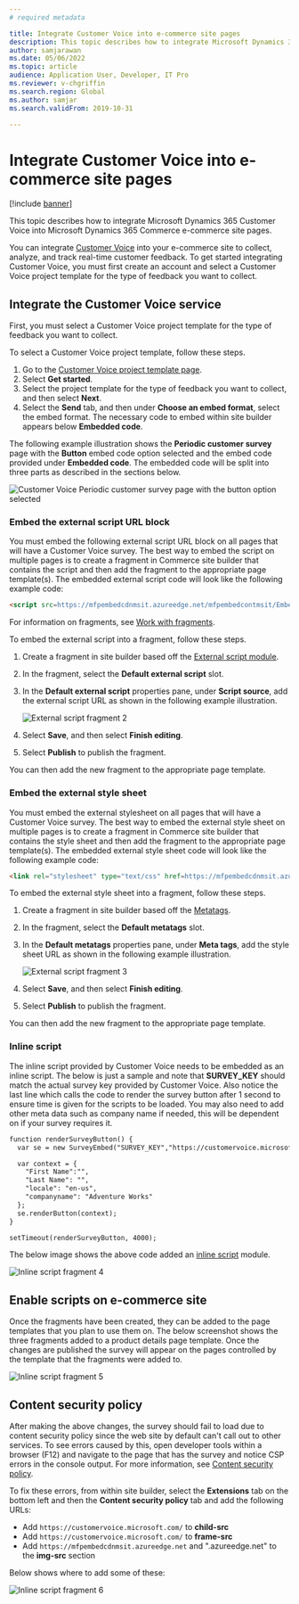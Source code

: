 ```yaml
---
# required metadata

title: Integrate Customer Voice into e-commerce site pages
description: This topic describes how to integrate Microsoft Dynamics 365 Customer Voice into Microsoft Dynamics 365 Commerce e-commerce site pages.
author: samjarawan
ms.date: 05/06/2022
ms.topic: article
audience: Application User, Developer, IT Pro
ms.reviewer: v-chgriffin
ms.search.region: Global
ms.author: samjar
ms.search.validFrom: 2019-10-31

---
```

# Integrate Customer Voice into e-commerce site pages

[!include [banner](../includes/banner.md)]

This topic describes how to integrate Microsoft Dynamics 365 Customer Voice into Microsoft Dynamics 365 Commerce e-commerce site pages.

You can integrate [Customer Voice](https://dynamics.microsoft.com/customer-voice/overview/) into your e-commerce site to collect, analyze, and track real-time customer feedback. To get started integrating Customer Voice, you must first create an account and select a Customer Voice project template for the type of feedback you want to collect. 

## Integrate the Customer Voice service

First, you must select a Customer Voice project template for the type of feedback you want to collect.

To select a Customer Voice project template, follow these steps. 

1. Go to the [Customer Voice project template page](https://customervoice.microsoft.com/Pages/ProjectPage.aspx).
1. Select **Get started**.
1. Select the project template for the type of feedback you want to collect, and then select **Next**.
1. Select the **Send** tab, and then under **Choose an embed format**, select the embed format. The necessary code to embed within site builder appears below **Embedded code**. 

The following example illustration shows the **Periodic customer survey** page with the **Button** embed code option selected and the embed code provided under **Embedded code**. The embedded code will be split into three parts as described in the sections below.

![Customer Voice Periodic customer survey page with the button option selected](media/customer-voice-integration-1.png)

### Embed the external script URL block

You must embed the following external script URL block on all pages that will have a Customer Voice survey. The best way to embed the script on multiple pages  is to create a fragment in Commerce site builder that contains the script and then add the fragment to the appropriate page template(s). The embedded external script code will look like the following example code:

```html
<script src=https://mfpembedcdnmsit.azureedge.net/mfpembedcontmsit/Embed.js type="text/javascript"></script>
```

For information on fragments, see [Work with fragments](work-with-fragments.md).

To embed the external script into a fragment, follow these steps.

1. Create a fragment in site builder based off the [External script module](script-module.md).
1. In the fragment, select the **Default external script** slot. 
1. In the **Default external script** properties pane, under **Script source**, add the external script URL as shown in the following example illustration.

    ![External script fragment 2](media/customer-voice-integration-2.png)

1. Select **Save**, and then select **Finish editing**.
1. Select **Publish** to publish the fragment.

You can then add the new fragment to the appropriate page template.

### Embed the external style sheet

You must embed the external stylesheet on all pages that will have a Customer Voice survey. The best way to embed the external style sheet on multiple pages is to create a fragment in Commerce site builder that contains the style sheet and then add the fragment to the appropriate page template(s). The embedded external style sheet code will look like the following example code:

```html
<link rel="stylesheet" type="text/css" href=https://mfpembedcdnmsit.azureedge.net/mfpembedcontmsit/Embed.css />
```

To embed the external style sheet into a fragment, follow these steps.

1. Create a fragment in site builder based off the [Metatags](metatags-module.md).
1. In the fragment, select the **Default metatags** slot. 
1. In the **Default metatags** properties pane, under **Meta tags**, add the style sheet URL as shown in the following example illustration.

    ![External script fragment 3](media/customer-voice-integration-3.png)

1. Select **Save**, and then select **Finish editing**.
1. Select **Publish** to publish the fragment.

You can then add the new fragment to the appropriate page template.

### Inline script

The inline script provided by Customer Voice needs to be embedded as an inline script. The below is just a sample and note that **SURVEY_KEY** should match the actual survey key provided by Customer Voice.  Also notice the last line which calls the code to render the survey button after 1 second to ensure time is given for the scripts to be loaded.  You may also need to add other meta data such as company name if needed, this will be dependent on if your survey requires it.  

```html
function renderSurveyButton() {
  var se = new SurveyEmbed("SURVEY_KEY","https://customervoice.microsoft.com/","https://mfpembedcdnmsit.azureedge.net/mfpembedcontmsit/","true");

  var context = {
    "First Name":"",
    "Last Name": "",
    "locale": "en-us",
    "companyname": "Adventure Works"
  };
  se.renderButton(context);
}

setTimeout(renderSurveyButton, 4000);
```

The below image shows the above code added an [inline script](script-module.md) module.

![Inline script fragment 4](media/customer-voice-integration-4.png)

## Enable scripts on e-commerce site

Once the fragments have been created, they can be added to the page templates that you plan to use them on. The below screenshot shows the three fragments added to a product details page template. Once the changes are published the survey will appear on the pages controlled by the template that the fragments were added to.

![Inline script fragment 5](media/customer-voice-integration-5.png)

## Content security policy

After making the above changes, the survey should fail to load due to content security policy since the web site by default can't call out to other services. To see errors caused by this, open developer tools within a browser (F12) and navigate to the page that has the survey and notice CSP errors in the console output.  For more information, see [Content security policy](manage-csp.md).

To fix these errors, from within site builder, select the **Extensions** tab on the bottom left and then the **Content security policy** tab and add the following URLs:

* Add `https://customervoice.microsoft.com/` to **child-src**
* Add `https://customervoice.microsoft.com/` to **frame-src**
* Add `https://mfpembedcdnmsit.azureedge.net` and ".azureedge.net" to the **img-src** section

Below shows where to add some of these:

![Inline script fragment 6](media/customer-voice-integration-6.png)
